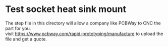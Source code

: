 # Test socket heat sink mount

The step file in this directory will allow a company like PCBWay to CNC the part for you.  
visit https://www.pcbway.com/rapid-prototyping/manufacture to upload the file and get a quote.
